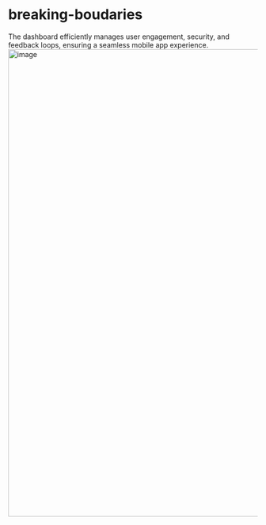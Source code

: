 # breaking-boudaries
The dashboard efficiently manages user engagement, security, and feedback loops, ensuring a seamless mobile app experience.
<img width="943" alt="image" src="https://github.com/hassanzafarr/breaking-boudaries/assets/61226227/a6d8c7bb-3ab0-4326-98e0-f0fbc839af31">
